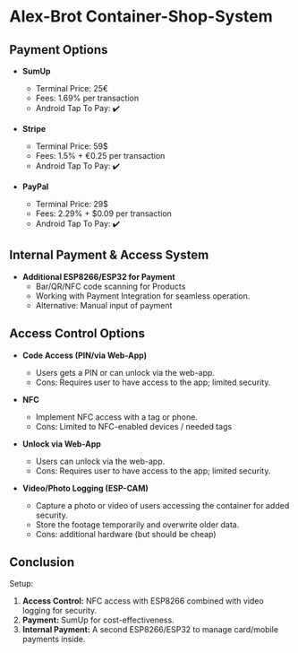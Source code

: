 # Alex-Brot Container-Shop-System

## Payment Options

- **SumUp**
  - Terminal Price: 25€
  - Fees: 1.69% per transaction
  - Android Tap To Pay: ✔️

- **Stripe**
  - Terminal Price: 59$
  - Fees: 1.5% + €0.25 per transaction
  - Android Tap To Pay: ✔️

- **PayPal**
  - Terminal Price: 29$
  - Fees: 2.29% + $0.09 per transaction
  - Android Tap To Pay: ✔️

## Internal Payment & Access System
- **Additional ESP8266/ESP32 for Payment**
  - Bar/QR/NFC code scanning for Products
  - Working with Payment Integration for seamless operation.
  - Alternative: Manual input of payment

## Access Control Options
- **Code Access (PIN/via Web-App)**
  - Users gets a PIN or can unlock via the web-app.
  - Cons: Requires user to have access to the app; limited security.
  
- **NFC**
  - Implement NFC access with a tag or phone.
  - Cons: Limited to NFC-enabled devices / needed tags

- **Unlock via Web-App**
  - Users can unlock via the web-app.
  - Cons: Requires user to have access to the app; limited security.

- **Video/Photo Logging (ESP-CAM)**
  - Capture a photo or video of users accessing the container for added security.
  - Store the footage temporarily and overwrite older data.
  - Cons: additional hardware (but should be cheap)

## Conclusion
Setup:
1. **Access Control:** NFC access with ESP8266 combined with video logging for security.
2. **Payment:** SumUp for cost-effectiveness.
3. **Internal Payment:** A second ESP8266/ESP32 to manage card/mobile payments inside.
